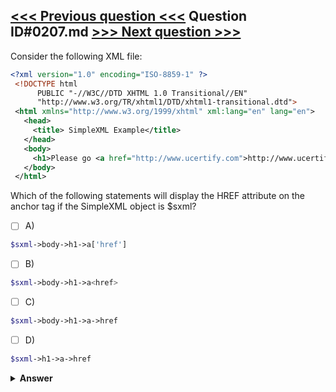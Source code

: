 [<<< Previous question <<<](0206.md)   Question ID#0207.md   [>>> Next question >>>](0208.md)
---

Consider the following XML file:

```xml
<?xml version="1.0" encoding="ISO-8859-1" ?>   
 <!DOCTYPE html   
      PUBLIC "-//W3C//DTD XHTML 1.0 Transitional//EN"   
      "http://www.w3.org/TR/xhtml1/DTD/xhtml1-transitional.dtd">   
 <html xmlns="http://www.w3.org/1999/xhtml" xml:lang="en" lang="en">   
   <head>   
     <title> SimpleXML Example</title>   
   </head>   
   <body>   
     <h1>Please go <a href="http://www.ucertify.com">http://www.ucertify.com</a></h1>   
   </body>   
 </html>
```
Which of the following statements will display the HREF attribute on the anchor tag if the SimpleXML object is $sxml?

- [ ] A)
```php
$sxml->body->h1->a['href']
```

- [ ] B)
```php
$sxml->body->h1->a<href>
```

- [ ] C)
```php
$sxml->body->h1->a->href
```

- [ ] D)
```php
$sxml->h1->a->href
```


<details><summary><b>Answer</b></summary>
<p>
  Answer: <strong>A</strong>
</p>
</details>
